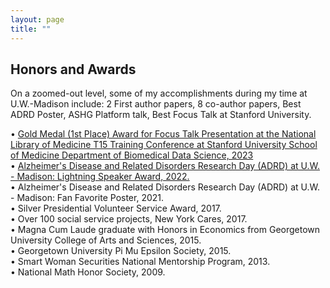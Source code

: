 ```yaml
---
layout: page
title: "" 
---
```

## Honors and Awards

On a zoomed-out level, some of my accomplishments during my time at U.W.-Madison include: 2 First author papers, 8 co-author papers, Best ADRD Poster, ASHG Platform talk, Best Focus Talk at Stanford University.

•	[Gold Medal (1st Place) Award for Focus Talk Presentation at the National Library of Medicine T15 Training Conference at Stanford University School of Medicine Department of Biomedical Data Science, 2023](https://dbds.stanford.edu/national-library-of-medicine-nlm-t15-training-conference/#focus-talks)<br>
•	[Alzheimer's Disease and Related Disorders Research Day (ADRD) at U.W. - Madison: Lightning Speaker Award, 2022.](https://www.adrc.wisc.edu/news/research-day-2022-poster-session-award-winners-and-conference-wrap)<br>
•	Alzheimer's Disease and Related Disorders Research Day (ADRD) at U.W. - Madison: Fan Favorite Poster, 2021.<br>
•	Silver Presidential Volunteer Service Award, 2017.<br>
•	Over 100 social service projects, New York Cares, 2017.<br>
•	Magna Cum Laude graduate with Honors in Economics from Georgetown University College of Arts and Sciences, 2015.<br>
•	Georgetown University Pi Mu Epsilon Society, 2015.<br>
•	Smart Woman Securities National Mentorship Program, 2013.<br>
•	National Math Honor Society, 2009.<br>

